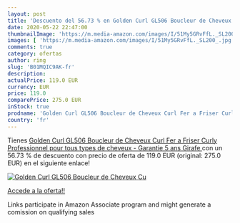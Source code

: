 ```yaml
---
layout: post
title: 'Descuento del 56.73 % en Golden Curl GL506 Boucleur de Cheveux Cu'
date: 2020-05-22 22:47:00
thumbnailImage: 'https://m.media-amazon.com/images/I/51My5GRvFfL._SL200_.jpg'
images: [ 'https://m.media-amazon.com/images/I/51My5GRvFfL._SL200_.jpg' ]
comments: true
category: ofertas
author: ring
slug: 'B01MQIC9AK-fr'
description:
actualPrice: 119.0 EUR
currency: EUR
price: 119.0
comparePrice: 275.0 EUR
inStock: true
prodname: 'Golden Curl GL506 Boucleur de Cheveux Curl Fer a Friser Curly Professionnel pour tous types de cheveux - Garantie 5 ans  Girafe '
country: 'fr'
---
```


Tienes [Golden Curl GL506 Boucleur de Cheveux Curl Fer a Friser Curly Professionnel pour tous types de cheveux - Garantie 5 ans  Girafe ](https://www.amazon.fr/dp/B01MQIC9AK/?tag=tolees0d-21) con un 56.73 % de descuento con precio de oferta de 119.0 EUR (original: 275.0 EUR) en el siguiente enlace!

[![Golden Curl GL506 Boucleur de Cheveux Cu](https://m.media-amazon.com/images/I/51My5GRvFfL._SL200_.jpg)](https://www.amazon.fr/dp/B01MQIC9AK/?tag=tolees0d-21)

[Accede a la oferta!!](https://www.amazon.fr/dp/B01MQIC9AK/?tag=tolees0d-21)

Links participate in Amazon Associate program and might generate a comission on qualifying sales


